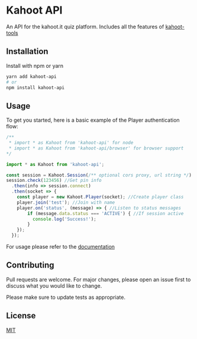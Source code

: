 # Kahoot API

An API for the kahoot.it quiz platform. Includes all the features of [kahoot-tools](https://github.com/idiidk/kahoot-tools)

## Installation

Install with npm or yarn

```bash
yarn add kahoot-api
# or
npm install kahoot-api
```

## Usage

To get you started, here is a basic example of the Player authentication flow:

```JavaScript
/** 
 * import * as Kahoot from 'kahoot-api' for node
 * import * as Kahoot from 'kahoot-api/browser' for browser support
*/

import * as Kahoot from 'kahoot-api';

const session = Kahoot.Session(/** optional cors proxy, url string */)
session.check(123456) //Get pin info
  .then(info => session.connect)
  .then(socket => {
    const player = new Kahoot.Player(socket); //Create player class
    player.join('test'); //Join with name
    player.on('status', (message) => { //Listen to status messages
        if (message.data.status === 'ACTIVE') { //If session active
          console.log('Success!');
        }
    });
  });
```

For usage please refer to the [documentation](https://idiidk.site/kahoot-api)

## Contributing

Pull requests are welcome. For major changes, please open an issue first to discuss what you would like to change.

Please make sure to update tests as appropriate.

## License

[MIT](https://choosealicense.com/licenses/mit/)
